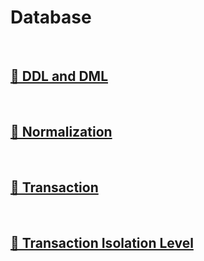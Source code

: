 # Database

<br>

## [🔗 DDL and DML](1_ddl_and_dml)

<br>

## [🔗 Normalization](2_normalization)

<br>

## [🔗 Transaction](3_transaction)

<br>

## [🔗 Transaction Isolation Level](4_transaction_isolation_level)

<br>
